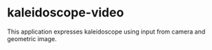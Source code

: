 # kaleidoscope-video

This application expresses kaleidoscope using input from camera and geometric image.
